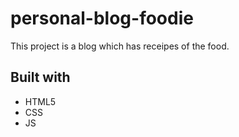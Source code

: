 # personal-blog-foodie

This project is a blog which has receipes of the food.

## Built with

* HTML5
* CSS 
* JS






